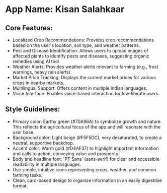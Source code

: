 # **App Name**: Kisan Salahkaar

## Core Features:

- Localized Crop Recommendations: Provides crop recommendations based on the user's location, soil type, and weather patterns.
- Pest and Disease Identification: Allows users to upload images of affected plants to identify pests and diseases, suggesting organic remedies using AI tool
- Weather Alerts: Provides weather alerts relevant to farming (e.g., frost warnings, heavy rain alerts).
- Market Price Tracking: Displays the current market prices for various crops in nearby markets.
- Multilingual Support: Offers content in multiple Indian languages.
- Voice Interface: Enables voice-based interaction for low-literate users.

## Style Guidelines:

- Primary color: Earthy green (#70A96A) to symbolize growth and nature. This reflects the agricultural focus of the app and will resonate with the user base.
- Background color: Light beige (#F5F5DC), very desaturated, to create a neutral, supportive backdrop.
- Accent color: Warm gold (#D4AF37) to highlight important information and calls to action, conveying value and prosperity.
- Body and headline font: 'PT Sans' (sans-serif) for clear and accessible readability in multiple languages.
- Use simple, intuitive icons representing crops, weather, and common farming tasks.
- Clean, card-based design to organize information in an easily digestible format.